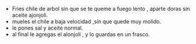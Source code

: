 - Fries chile de arbol sin que se te queme a fuego lento , aparte doras sin aceite ajonjoli.
- mueles el chile a baja velocidad ,sin que quede muy molido.
- le pones sal y aceite normal.
- al final le agregas el alonjoli , y lo guardas en un frasco.
